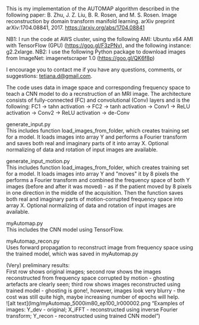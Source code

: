 This is my implementation of the AUTOMAP algorithm described in the following paper:
B. Zhu, J. Z. Liu, B. R. Rosen, and M. S. Rosen. Image reconstruction by domain transform manifold learning. arXiv preprint arXiv:1704.08841, 2017.
https://arxiv.org/abs/1704.08841

NB1: I run the code at AWS cluster, using the following AMI: Ubuntu x64 AMI with TensorFlow (GPU) (https://goo.gl/F3zPNv), and the following instance: g2.2xlarge. 
NB2: I use the following Python package to download images from ImageNet: imagenetscraper 1.0 (https://goo.gl/QK6f8p)

I encourage you to contact me if you have any questions, comments, or suggestions: tetiana.d@gmail.com.


The code uses data in image space and corresponding frequency space to teach a CNN model to do a recnstruction of an MRI image. The architecture consists of fully-connected (FC) and convolutional (Conv) layers and is the following:
FC1 -> tahn activation -> FC2 -> tanh activation -> Conv1 -> ReLU activation -> Conv2 -> ReLU activation -> de-Conv

generate_input.py  
This includes function load_images_from_folder, which creates training set for a model. It loads images into array Y and performs a Fourier transform and saves both real and imaginary parts of it into array X.
Optional normalizing of data and rotation of input images are available.

generate_input_motion.py  
This includes function load_images_from_folder, which creates training set for a model. It loads images into array Y and "moves" it by 8 pixels the performs a Fourier transform and combined the frequency space of both Y images (before and after it was moved) - as if the patient moved by 8 pixels in one direction in the middle of the acquisition. Then the function saves both real and imaginary parts of motion-corrupted frequency space into array X.
Optional normalizing of data and rotation of input images are available.

myAutomap.py  
This includes the CNN model using TensorFlow.

myAutomap_recon.py  
Uses forward propagation to reconstruct image from frequency space using the trained model, which was saved in myAutomap.py

(Very) preliminary results:  
First row shows original images; second row shows the images reconstructed from frequency space corrupted by motion - ghosting artefacts are clearly seen; third row shows images reconstructed using trained model - ghosting is gone!, however, images look very blurry - the cost was still quite high, maybe increasing number of epochs will help.  
![alt text](Img/myAutomap_5000im80_ep100_lr000002.png “Examples of images: Y_dev - original; X_iFFT - reconstructed using inverse Fourier transform; Y_recon - reconstructed using trained CNN model”)


